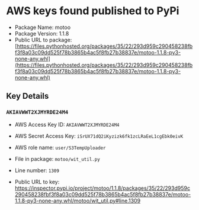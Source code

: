 # AWS keys found published to PyPi

* Package Name: motoo
* Package Version: 1.1.8
* Public URL to package: [https://files.pythonhosted.org/packages/35/22/293d959c290458238fbf3f8a03c09dd525f78b3865b4ac5f8fb27b38837e/motoo-1.1.8-py3-none-any.whl](https://files.pythonhosted.org/packages/35/22/293d959c290458238fbf3f8a03c09dd525f78b3865b4ac5f8fb27b38837e/motoo-1.1.8-py3-none-any.whl)

## Key Details

### `AKIAVWWT2XJMYRDE24M4`

* AWS Access Key ID: `AKIAVWWT2XJMYRDE24M4`
* AWS Secret Access Key: `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` 
* AWS role name: `user/S3TempUploader`
* File in package: `motoo/wit_util.py`
* Line number: `1309`

* Public URL to key: https://inspector.pypi.io/project/motoo/1.1.8/packages/35/22/293d959c290458238fbf3f8a03c09dd525f78b3865b4ac5f8fb27b38837e/motoo-1.1.8-py3-none-any.whl/motoo/wit_util.py#line.1309


